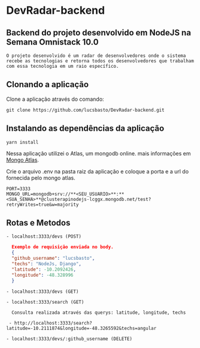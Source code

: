 # DevRadar-backend

## Backend do projeto desenvolvido em NodeJS na Semana Omnistack 10.0

```
O projeto desenvolvido é um radar de desenvolvedores onde o sistema
recebe as tecnologias e retorna todos os desenvolvedores que trabalham
com essa tecnologia em um raio específico.
```

## Clonando a aplicação

Clone a aplicação através do comando:

```
git clone https://github.com/lucsbasto/DevRadar-backend.git
```

## Instalando as dependências da aplicação

```
yarn install
```

Nessa aplicação utilizei o Atlas, um mongodb online.
mais informações em [Mongo Atlas](https://www.mongodb.com).

Crie o arquivo .env na pasta raiz da aplicação e coloque a porta e a url do fornecida pelo mongo atlas.

```
PORT=3333
MONGO_URL=mongodb+srv://**<SEU_USUARIO>**:**<SUA_SENHA>**@clusterapinodejs-lcggx.mongodb.net/test?retryWrites=true&w=majority
```

## Rotas e Metodos

```
- localhost:3333/devs (POST)
```

```json
  Exemplo de requisição enviada no body.
  {
  "github_username": "lucsbasto",
  "techs": "NodeJs, Django",
  "latitude": -10.2092426,
  "longitude": -48.328996
  }
```

```
- localhost:3333/devs (GET)
```

```
- localhost:3333/search (GET)
```

```
  Consulta realizada através das querys: latitude, longitude, techs

 - http://localhost:3333/search?latitude=-10.2111874&longitude=-48.3265592&techs=angular
```

```
- localhost:3333/devs/:github_username (DELETE)
```
